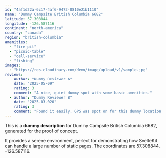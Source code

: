 ```yaml
---
id: "4af1d22a-6c17-4af6-9472-0810e21b1110"
name: "Dummy Campsite British Columbia 6682"
latitude: 57.308844
longitude: -126.587116
continent: "north-america"
country: "canada"
region: "british-columbia"
amenities:
  - "fire-pit"
  - "picnic-table"
  - "cell-service"
  - "fishing"
images:
  - "https://res.cloudinary.com/demo/image/upload/v1/sample.jpg"
reviews:
  - author: "Dummy Reviewer A"
    date: "2025-05-09"
    rating: 3
    comment: "A nice, quiet dummy spot with some basic amenities."
  - author: "Dummy Reviewer B"
    date: "2025-03-020"
    rating: 3
    comment: "Found it easily. GPS was spot on for this dummy location."
---
```


This is a **dummy description** for Dummy Campsite British Columbia 6682, generated for the proof of concept.

It provides a serene environment, perfect for demonstrating how SvelteKit can handle a large number of static pages. The coordinates are 57.308844, -126.587116.
